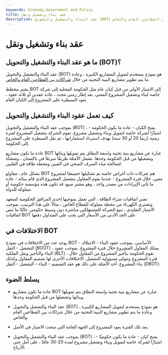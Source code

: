 ```yaml
---
keywords: Economy,Government and Policy
title: عقد بناء وتشغيل ونقل
description: عقد البناء والتشغيل والتحويل (BOT) هو نموذج يستخدم لتمويل المشاريع الكبيرة ، وعادة ما يتم تطوير مشاريع البنية التحتية من خلال شراكات بين القطاعين العام والخاص.
---
```


# عقد بناء وتشغيل ونقل
## ما هو عقد البناء والتشغيل والتحويل (BOT)؟

عقد البناء والتشغيل والتحويل (BOT) هو نموذج يستخدم لتمويل المشاريع الكبيرة ، وعادة ما يتم تطوير مشاريع البنية التحتية من خلال [شراكات بين القطاعين العام والخاص](/public-private-partnerships).

يشير مخطط BOT إلى الامتياز الأولي من قبل كيان عام مثل الحكومة المحلية إلى شركة خاصة لبناء وتشغيل المشروع المعني. بعد إطار زمني محدد ، عادة عقدين أو ثلاثة عقود ، تعود السيطرة على المشروع إلى الكيان العام.

## كيف تعمل عقود البناء والتشغيل والتحويل

بموجب عقد البناء والتشغيل والتحويل (BOT) ، يمنح الكيان - عادة ما يكون الحكومة - امتيازًا لشركة خاصة لتمويل وبناء وتشغيل مشروع. تقوم الشركة بتشغيل المشروع لفترة زمنية (ربما 20 أو 30 سنة) بهدف استرداد استثماراتها ، ثم نقل السيطرة على المشروع إلى الحكومة.

عادة ما تكون مشاريع BOT عبارة عن مشاريع بنية تحتية واسعة النطاق يتم تمويلها وبنائها وتشغيلها من قبل الحكومة وحدها. تشمل الأمثلة طريقًا سريعًا في باكستان ، ومنشأة لمعالجة مياه الصرف الصحي في الصين ومحطة طاقة في الفلبين.

بشكل عام ، مقاولو BOT هم شركات ذات أغراض خاصة تم تشكيلها خصيصًا لمشروع معين. خلال فترة المشروع - عندما يقوم المقاول بتشغيل المشروع الذي قام ببنائه - عادة ما تأتي الإيرادات من مصدر واحد ، وهو مشتر مبيع. قد تكون هذه مؤسسة حكومية أو مملوكة للدولة.

تعتبر اتفاقيات شراء الطاقة ، التي تعمل بموجبها إحدى المرافق الحكومية كمتعهد وتشتري الكهرباء من محطة مملوكة للقطاع الخاص ، مثالاً على هذا الترتيب. بموجب الامتياز التقليدي ، تبيع الشركة للمستهلكين مباشرة دون وسيط حكومي. غالبًا ما تنص اتفاقيات BOT على الحد الأدنى من الأسعار التي يجب على المتداول دفعها.

## الاختلافات في BOT

يوجد عدد من الاختلافات في نموذج BOT الأساسي. بموجب عقود البناء - الامتلاك - التشغيل - النقل (BOOT) ، يمتلك المقاول المشروع خلال فترة المشروع. بموجب عقود البناء والتأجير ونقل الملكية (BLT) ، تقوم الحكومة بتأجير المشروع من المقاول خلال فترة المشروع وتتولى مسؤولية التشغيل. الاختلافات الأخرى لها تصميم المقاول وكذلك بناء المشروع. أحد الأمثلة على ذلك هو عقد التصميم - البناء - التشغيل - النقل (DBOT).

## يسلط الضوء

- عادة ما تكون مشاريع BOT عبارة عن مشاريع بنية تحتية واسعة النطاق يتم تمويلها وبنائها وتشغيلها من قبل الحكومة وحدها.

- عقد البناء والتشغيل والتحويل (BOT) هو نموذج يستخدم لتمويل المشاريع الكبيرة ، وعادة ما يتم تطوير مشاريع البنية التحتية من خلال شراكات بين القطاعين العام والخاص.

- بعد تلك الفترة يعود المشروع إلى الجهة العامة التي منحت الامتياز في الأصل.

- بموجب عقد البناء والتشغيل والتحويل (BOT) ، يمنح كيان - عادة ما يكون حكوميًا - امتيازًا لشركة خاصة لتمويل وبناء وتشغيل مشروع لمدة 20-30 عامًا ، على أمل جني الأرباح.


